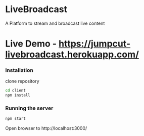 # LiveBroadcast 
A Platform to stream and broadcast live content

# Live Demo - https://jumpcut-livebroadcast.herokuapp.com/

### Installation
clone repository

```sh
cd client
npm install
```

### Running the server
```sh
npm start 
```
Open browser to
http://localhost:3000/